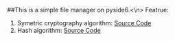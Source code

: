 ##This is a simple file manager on pyside6.<\n>
Featrue:
1) Symetric cryptography algorithm: [Source Code](https://github.com/Filimon4/python_file_manager/tree/main/modules/security/CipherAlgo.py)
2) Hash algorithm: [Source Code](https://github.com/Filimon4/python_file_manager/tree/main/modules/security/HashAlgo.py)
